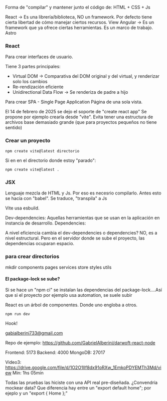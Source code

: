 Forma de "compilar" y mantener junto el código de:
HTML + CSS + Js

React -> Es una librería/biblioteca, NO un framework. Por defecto tiene cierta libertad de cómo manejar ciertos recursos.
View
Angular -> Es un framework que ya ofrece ciertas herramientas. Es un marco de trabajo.
Astro

### React
Para crear interfaces de usuario.

Tiene 3 partes principales:
- Virtual DOM -> Comparativa del DOM original y del virtual, y renderizar solo los cambios
- Re-rendización eficiente
- Unidirectional Data Flow -> Se renderiza de padre a hijo

Para crear SPA - Single Page Application
Página de una sola vista.

El 14 de febrero de 2025 se dejo el soporte de "create react app"
Se propone por ejemplo crearla desde "vite".
Evita tener una estructura de archivos base demasiado grande (que para proyectos pequeños no tiene sentido)

### Crear un proyecto
```
npm create vite@latest directorio
```

Si en en el directorio donde estoy "parado":
```
npm create vite@latest .
```

### JSX
Lenguaje mezcla de HTML y Js.
Por eso es necesrio compilarlo.
Antes esto se hacía con "babel".
Se traduce, "transpila" a Js

Vite usa esbuild.


Dev-dependencies: Aquellas herramientas que se usan en la aplicación en instancia de desarrollo.
Dependencies: 

A nivel eficiencia cambia el dev-dependencies o dependencies? NO, es a nivel estructural.
Pero en el servidor donde se sube el proyecto, las dependencias ocuparan espacio.

### para crear directorios
mkdir components pages services store styles utils


#### El package-lock se sube?
Si se hace un "npm ci" se instalan las dependencias del package-lock....Así que si el proyecto por ejemplo usa automation, se suele subir

React es un árbol de componentes. Donde uno engloba a otros.


```
npm run dev
```

Hook!


gabialberini733@gmail.com

Repo de ejemplo:
https://github.com/GabrielAlberini/darwoft-react-node


Frontend: 5173
Backend: 4000
MongoDB: 27017

Video3: https://drive.google.com/file/d/1O2O1Ilf8dx91oRXw_1EmkoPDYEMTh3Md/view
Min: 1hs 05min

Todas las pruebas las hiciste con una API real pre-diseñada. ¿Convendría mockear data?
Que diferencia hay entre un "export default home"; por ejeplo y un "export { Home };"
